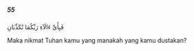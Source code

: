 ##### 55

<span class="ayah">فَبِأَىِّ ءَالَآءِ رَبِّكُمَا تُكَذِّبَانِ</span>

<span class="ayah_translation">Maka nikmat Tuhan kamu yang manakah yang kamu dustakan?</span>
